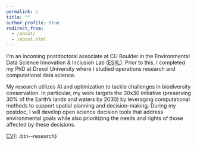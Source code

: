 ```yaml
---
permalink: /
title: ""
author_profile: true
redirect_from: 
  - /about/
  - /about.html
---
```



I'm an incoming postdoctoral associate at CU Boulder in the Environmental Data Science Innovation & Inclusion Lab (<a href="https://esiil.org/" target="_blank">ESIIL</a>). Prior to this, I completed my PhD at Drexel University where I studied operations research and computational data science. 


My research utilizes AI and optimization to tackle challenges in biodiversity conservation. In particular, my work targets the 30x30 initiative (preserving 30% of the Earth’s lands and waters by 2030) by leveraging computational methods to support spatial planning and decision-making. During my postdoc, I will develop open science decision tools that address environmental goals while also prioritizing the needs and rights of those affected by these decisions.


<a href="/files/ckbuhler_cv.pdf" target="_blank">CV</a>{: .btn--research}

